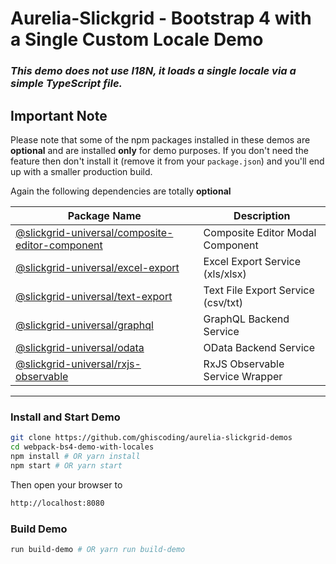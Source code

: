 # Aurelia-Slickgrid - Bootstrap 4 with a Single Custom Locale Demo
### _This demo does not use I18N, it loads a single locale via a simple TypeScript file._

## Important Note
Please note that some of the npm packages installed in these demos are **optional** and are installed **only** for demo purposes. If you don't need the feature then don't install it (remove it from your `package.json`) and you'll end up with a smaller production build. 

Again the following dependencies are totally **optional**

| Package Name | Description |
| ------------ | ----------- |
| [@slickgrid-universal/composite-editor-component](https://github.com/ghiscoding/slickgrid-universal/tree/master/packages/composite-editor-component) | Composite Editor Modal Component |
| [@slickgrid-universal/excel-export](https://github.com/ghiscoding/slickgrid-universal/tree/master/packages/excel-export) | Excel Export Service (xls/xlsx) |
| [@slickgrid-universal/text-export](https://github.com/ghiscoding/slickgrid-universal/tree/master/packages/text-export) | Text File Export Service (csv/txt) |
| [@slickgrid-universal/graphql](https://github.com/ghiscoding/slickgrid-universal/tree/master/packages/graphql) | GraphQL Backend Service |
| [@slickgrid-universal/odata](https://github.com/ghiscoding/slickgrid-universal/tree/master/packages/odata) | OData Backend Service |
| [@slickgrid-universal/rxjs-observable](https://github.com/ghiscoding/slickgrid-universal/tree/master/packages/rxjs-observable) | RxJS Observable Service Wrapper |

---

### Install and Start Demo
```bash
git clone https://github.com/ghiscoding/aurelia-slickgrid-demos
cd webpack-bs4-demo-with-locales
npm install # OR yarn install
npm start # OR yarn start
```

Then open your browser to
```html
http://localhost:8080
```

### Build Demo
```bash
run build-demo # OR yarn run build-demo
```
